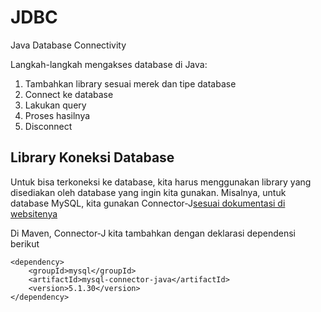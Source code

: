 # JDBC #

Java Database Connectivity

Langkah-langkah mengakses database di Java:

1. Tambahkan library sesuai merek dan tipe database
2. Connect ke database
3. Lakukan query
4. Proses hasilnya
5. Disconnect

## Library Koneksi Database ##
Untuk bisa terkoneksi ke database, kita harus menggunakan library yang disediakan oleh database yang ingin kita gunakan. Misalnya, untuk database MySQL, kita gunakan Connector-J[sesuai dokumentasi di websitenya](http://dev.mysql.com/doc/index-connectors.html)

Di Maven, Connector-J kita tambahkan dengan deklarasi dependensi berikut

	<dependency>
		<groupId>mysql</groupId>
		<artifactId>mysql-connector-java</artifactId>
		<version>5.1.30</version>
	</dependency>

	